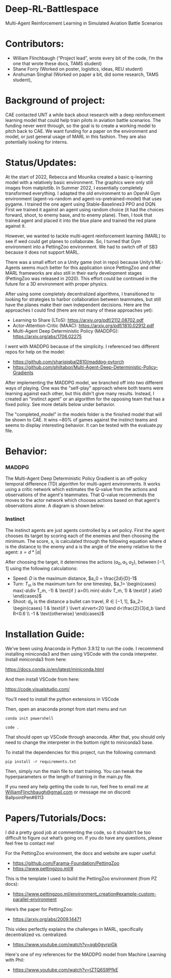 # Deep-RL-Battlespace
Multi-Agent Reinforcement Learning in Simulated Aviation Battle Scenarios
 
# Contributors:
- William Flinchbaugh (“Project lead”, wrote every bit of the code, I’m the one that wrote these docs, TAMS student)
- Shane Forry (Worked on poster, logistics, ideas, REU student)
- Anshuman Singhal (Worked on paper a bit, did some research, TAMS student), 
 
# Background of project:
CAE contacted UNT a while back about research with a deep reinforcement learning model that could help train pilots in aviation battle scenarios. The funding never went through, so the goal is to create a working model to pitch back to CAE. We want funding for a paper on the environment and model, or just general usage of MARL in this fashion. They are also potentially looking for interns.
 
# Status/Updates:
At the start of 2022, Rebecca and Mounika created a basic q-learning model with a relatively basic environment. The graphics were only still images from matplotlib.
In Summer 2022, I essentially completely transformed everything. I adapted the old environment to an OpenAI Gym environment (agent-vs-random and agent-vs-pretrained-model) that uses pygame. I trained the one agent using Stable-Baselines3 PPO and DQN. First we trained it against an agent using random choice (it had the choices forward, shoot, to enemy base, and to enemy plane). Then, I took that trained agent and placed it into the blue plane and trained the red plane against it.
 
However, we wanted to tackle multi-agent reinforcement learning (MARL) to see if wed could get planes to collaborate. So, I turned that Gym environment into a PettingZoo environment. We had to switch off of SB3 because it does not support MARL.
 
There was a small effort on a Unity game (not in repo) because Unity’s ML-Agents seems much better for this application since PettingZoo and other MARL frameworks are also still in their early development stages (PettingZoo was released in 2020). This effort could be continued in the future for a 3D environment with proper physics.
 
After using some completely decentralized algorithms, I transitioned to looking for strategies to harbor collaboration between teammates, but still have the planes make their own independent decisions. Here are the approaches I could find (there are not many of these approaches yet):
- Learning to Share (LToS): https://arxiv.org/pdf/2112.08702.pdf
- Actor-Attention-Critic (MAAC): https://arxiv.org/pdf/1810.02912.pdf
- Multi-Agent Deep Deterministic Policy (MADDPG): https://arxiv.org/abs/1706.02275

I went with MADDPG because of the simplicity. I referenced two different repos for help on the model:
- https://github.com/shariqiqbal2810/maddpg-pytorch
- https://github.com/philtabor/Multi-Agent-Deep-Deterministic-Policy-Gradients
 
After implementing the MADDPG model, we branched off into two different ways of playing. One was the "self-play" approach where both teams were learning against each other, but this didn't give many results. Instead, I created an "instinct agent" or an algorithm for the opposing team that has a fixed policy. See more details below under behavior.

The "completed_model" in the models folder is the finished model that will be shown to CAE. It wins ~80% of games against the instinct teams and seems to display interesting behavior. It can be tested with the evaluate.py file.

# Behavior:
### MADDPG
The Multi-Agent Deep Deterministic Policy Gradient is an off-policy temporal difference (TD) algorithm for multi-agent environments. It works using a critic network which estimates the Q-value from the actions and observations of the agent's teammates. That Q-value recommends the moves to the actor network which chooses actions based on that agent's observations alone. A diagram is shown below:

### Instinct
The instinct agents are just agents controlled by a set policy. First the agent chooses its target by scoring each of the enemies and then choosing the minimum. The score, s, is calculated through the following equation where d is the distance to the enemy and a is the angle of the enemy relative to the agent:
$s = d*\lvert a\rvert$

After choosing the target, it determines the actions ($a_0, a_1, a_2$), between $[-1, 1]$ using the following calculations:
- Speed: $D$ is the maximum distance, $a_0 = \frac{2d}{D}-1$
- Turn: $T_m$ is the maximum turn for one timestep, 
    $a_1= 
    \begin{cases}
        max(-a\div T_m, -1) & \text{if } a>0\\
        min(-a\div T_m, 1) & \text{if } a\le0
    \end{cases}$
- Shoot: $d_b$ is the distance a bullet can travel, $R\in[-1,1]$,
    $a_2= 
        \begin{cases}
            1 & \text{if } \lvert a\rvert<20 \land d<\frac{2}{3}d_b \land R<0.6 \\
            -1 & \text{otherwise}
        \end{cases}$
# Installation Guide:
We’ve been using Anaconda in Python 3.9.12 to run the code. I recommend installing miniconda3 and then using VSCode with the conda interpreter. Install miniconda3 from here:
 
https://docs.conda.io/en/latest/miniconda.html
 
And then install VSCode from here:
 
https://code.visualstudio.com/
 
You’ll need to install the python extensions in VSCode
 
Then, open an anaconda prompt from start menu and run
 
`conda init powershell`


`code .`

 
That should open up VSCode through anaconda. After that, you should only need to change the interpreter in the bottom right to miniconda3 base.
 
To install the dependencies for this project, run the following command:
 
`pip install -r requirements.txt`

Then, simply run the main file to start training. You can tweak the hyperparameters or the length of training in the main.py file.
 
If you need any help getting the code to run, feel free to email me at WilliamFlinchbaugh@gmail.com or message me on discord: BallpointPen#6113
 
# Papers/Tutorials/Docs:
I did a pretty good job at commenting the code, so it shouldn’t be too difficult to figure out what’s going on. If you do have any questions, please feel free to contact me!

For the PettingZoo environment, the docs and website are super useful:
- https://github.com/Farama-Foundation/PettingZoo
- https://www.pettingzoo.ml/#

This is the template I used to build the PettingZoo environment (from PZ docs):
- https://www.pettingzoo.ml/environment_creation#example-custom-parallel-environment 
 
Here’s the paper for PettingZoo:
- https://arxiv.org/abs/2009.14471
 
This video perfectly explains the challenges in MARL, specifically decentralized vs. centralized:
- https://www.youtube.com/watch?v=qgb0gyrpiGk

Here's one of my references for the MADDPG model from Machine Learning with Phil:
- https://www.youtube.com/watch?v=tZTQ6S9PfkE

